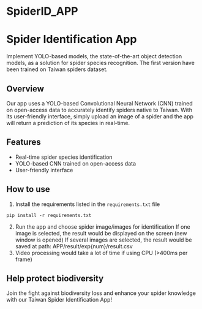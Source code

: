 # SpiderID_APP
 
# Spider Identification App
Implement YOLO-based models, the state-of-the-art object detection models, as a solution for spider species recognition.
The first version have been trained on Taiwan spiders dataset.

## Overview
Our app uses a YOLO-based Convolutional Neural Network (CNN) trained on open-access data to accurately identify spiders native to Taiwan. With its user-friendly interface, simply upload an image of a spider and the app will return a prediction of its species in real-time. 

## Features
- Real-time spider species identification
- YOLO-based CNN trained on open-access data
- User-friendly interface

## How to use
1. Install the requirements listed in the `requirements.txt` file
```
pip install -r requirements.txt
```
2. Run the app and choose spider image/images for identification
    If one image is selected, the result would be displayed on the screen (new window is opened)
    If several images are selected, the result would be saved at path: APP/result/exp{num}/result.csv
3. Video processing would take a lot of time if using CPU (>400ms per frame)

## Help protect biodiversity
Join the fight against biodiversity loss and enhance your spider knowledge with our Taiwan Spider Identification App!
